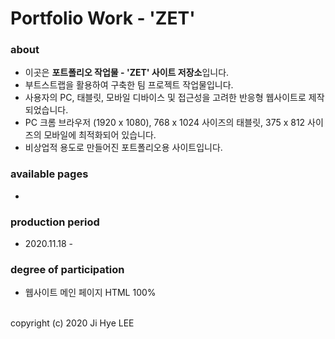 # Portfolio Work - 'ZET'

### about
- 이곳은 **포트폴리오 작업물 - 'ZET' 사이트 저장소**입니다.
- 부트스트랩을 활용하여 구축한 팀 프로젝트 작업물입니다.
- 사용자의 PC, 태블릿, 모바일 디바이스 및 접근성을 고려한 반응형 웹사이트로 제작되었습니다.
- PC 크롬 브라우저 (1920 x 1080), 768 x 1024 사이즈의 태블릿, 375 x 812 사이즈의 모바일에 최적화되어 있습니다.
- 비상업적 용도로 만들어진 포트폴리오용 사이트입니다.

### available pages
- 

### production period
- 2020.11.18 - 

### degree of participation
- 웹사이트 메인 페이지 HTML 100%

<br>
copyright (c) 2020 Ji Hye LEE
